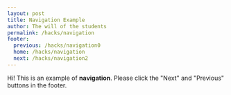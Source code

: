 ```yaml
---
layout: post 
title: Navigation Example
author: The will of the students
permalink: /hacks/navigation
footer:
  previous: /hacks/navigation0
  home: /hacks/navigation
  next: /hacks/navigation2
---
```

Hi! This is an example of **navigation**. Please click the "Next" and "Previous" buttons in the footer.
